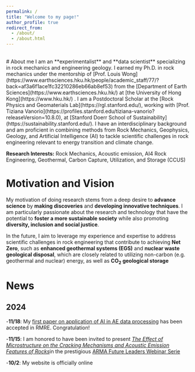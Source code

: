 ```yaml
---
permalink: /
title: "Welcome to my page!"
author_profile: true
redirect_from: 
  - /about/
  - /about.html
---
```

<br>
# About me
I am an **experimentalist** and **data scientist** specializing in rock mechanics and engineering geology. I earned my Ph.D. in rock mechanics under the mentorship of [Prof. Louis Wong](https://www.earthsciences.hku.hk/people/academic_staff/77/?back=af3a6f1ace1fc32210286eb66ab8ef53) from the [Department of Earth Sciences](https://www.earthsciences.hku.hk/) at [the University of Hong Kong](https://www.hku.hk/) . I am a Postdoctoral Scholar at the [Rock Physics and Geomaterials Lab](https://rgl.stanford.edu/), working with [Prof. Tiziana Vanorio](https://profiles.stanford.edu/tiziana-vanorio?releaseVersion=10.8.0), at [Stanford Doerr School of Sustainability](https://sustainability.stanford.edu/). I have an interdisciplinary background and am proficient in combining methods from Rock Mechanics, Geophysics, Geology, and Artificial Intelligence (AI) to tackle scientific challenges in rock engineering relevant to energy transition and climate change.

**Research Interests:** Rock Mechanics, Acoustic emission, AI4 Rock Engineering, Geothermal, Carbon Capture, Utilization, and Storage (CCUS)

# Motivation and Vision
My motivation of doing research stems from a deep desire to **advance science** by **making discoveries** and **developing innovative techniques**. I am particularly passionate about the research and technology that have the potential to **foster a more sustainable society** while also promoting **diversity, inclusion and social justice**.

In the future, I aim to leverage my experience and expertise to address scientific challenges in rock engineering that contribute to achieving **Net Zero**, such as **enhanced geothermal systems (EGS)** and **nuclear waste geological disposal**, which are closely related to utilizing non-carbon (e.g. geothermal and nuclear) energy, as well as **CO<sub>2</sub> geological storage**

# News
## 2024
  -**11/18**:
    My [first paper on application of AI in AE data processing](https://www.researchgate.net/publication/385906798_A_Deep-learning_P-wave_Arrival_Picker_for_Laboratory_Acoustic_Emissions_Model_Training_and_its_Performance?_sg%5B0%5D=96uMFM0dj3bjSk0gkb9BpI93_OXVmy1iyoXTeZcLG2EMshsQK5XZWWoOMe5dHIX-9hZwDc5qKEes1-Ka_VQzmxC__EHchyl2I6YAlVXc.ivrzrkHkeNYyu-WB60CSMx3VF_tYcZ6FkKrRQ1geWwCBRXzx4wCXP8Sn6GjoOsGe9OC_Y5HT9Khqv3e3K4zb9Q&_tp=eyJjb250ZXh0Ijp7ImZpcnN0UGFnZSI6ImhvbWUiLCJwYWdlIjoicHJvZmlsZSIsInByZXZpb3VzUGFnZSI6InByb2ZpbGUiLCJwb3NpdGlvbiI6InBhZ2VDb250ZW50In19) has been accepted in RMRE. Congratulation!  

  -**11/15**:
    I am honored to have been invited to present <i>[The Effect of Microstructure on the Cracking Mechanisms and Acoustic Emission Features of Rocks](https://youtu.be/NJG1eFJU1qY)</i>in the prestigious [ARMA Future Leaders Webinar Serie](http://armarocks.org/arma-future-leader-webinar-series/)  

  -**10/2**:
    My website is officially online


